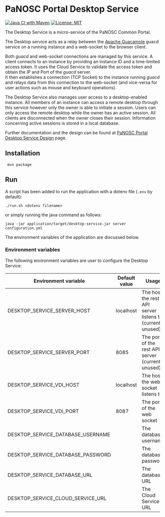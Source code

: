 PaNOSC Portal Desktop Service
=======
[![Java CI with Maven](https://github.com/panosc-portal/desktop-service/workflows/Java%20CI%20with%20Maven/badge.svg)](https://github.com/panosc-portal/cloud-service/actions)
[![License: MIT](https://img.shields.io/badge/License-MIT-yellow.svg)](https://opensource.org/licenses/MIT)

The Desktop Service is a micro-service of the PaNOSC Common Portal.

The Desktop service acts as a relay between the [Apache Guacamole](https://guacamole.apache.org) guacd service on a running instance and a web-socket to the browser client.

Both *guacd* and web-socket connections are managed by this service. A client connects to an instance by providing an instance ID and a time-limited access token. 
It uses the Cloud Service to validate the access token and obtain the IP and Port of the *guacd* server.  
It then establishes a connection (TCP Socket) to the instance running *guacd* and relays data from this connection to the web-socket (and vice-versa for user actions such as mouse and keyboard operations).

The Desktop Service also manages user access to a desktop-enabled instance. All members of an instance can access a remote desktop through this service however only the owner is able to initiate a session.
Users can only access the remote desktop while the owner has an active session. All clients are disconnected when the owner closes their session. 
Information concerning active sessions is stored in a local database.

Further documentation and the design can be found at [PaNOSC Portal Desktop Service Design](https://confluence.panosc.eu/x/2wCm) page.

## Installation
```
 mvn package
 ```

## Run
A script has been added to run the application with a dotenv file (`.env` by default):
```
./run.sh <dotenv filename>
```
or simply running the java command as follows:
```
java -jar application/target/desktop-service.jar server configuration.yml
```

The environment variables of the application are discussed below.

### Environment variables
The following environment variables are user to configure the Desktop Service:

| Environment variable | Default value | Usage |
| ---- | ---- | ---- |
| DESKTOP_SERVICE_SERVER_HOST | localhost | The host the rest API server listens to (currently unused)|
| DESKTOP_SERVICE_SERVER_PORT | 8085 | The port of the rest API server (currently unused) |
| DESKTOP_SERVICE_VDI_HOST | localhost | The host the web socket listens to |
| DESKTOP_SERVICE_VDI_PORT | 8087 | The port of the web socket |
| DESKTOP_SERVICE_DATABASE_USERNAME | | The database username |
| DESKTOP_SERVICE_DATABASE_PASSWORD | | The database password | 
| DESKTOP_SERVICE_DATABASE_URL | | The database URL |
| DESKTOP_SERVICE_CLOUD_SERVICE_URL | | The Cloud Service URL |

